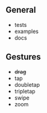## General

- tests
- examples
- docs

## Gestures

- ~~drag~~
- tap
- doubletap
- tripletap
- swipe
- zoom